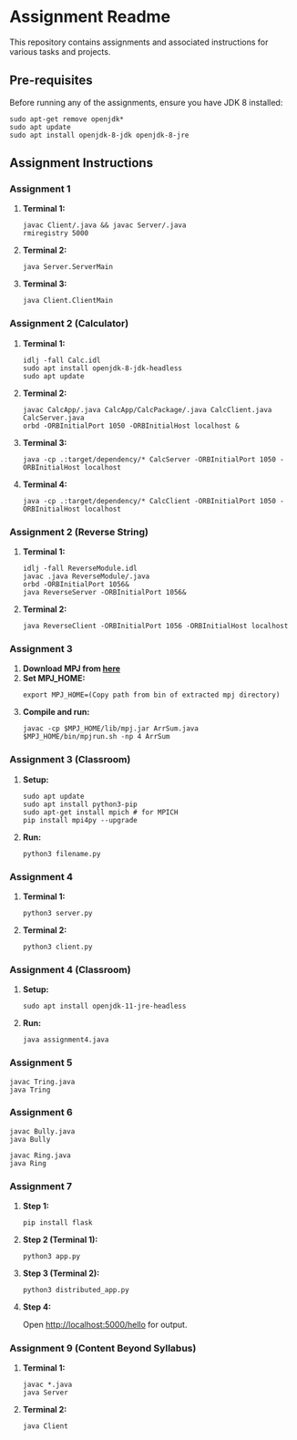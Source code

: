 <!DOCTYPE html>
<html lang="en">
<head>
<meta charset="UTF-8">
<meta name="viewport" content="width=device-width, initial-scale=1.0">

</head>
<body>

<h1>Assignment Readme</h1>

<p>This repository contains assignments and associated instructions for various tasks and projects.</p>

<h2>Pre-requisites</h2>

<p>Before running any of the assignments, ensure you have JDK 8 installed:</p>

<pre><code>sudo apt-get remove openjdk*
sudo apt update
sudo apt install openjdk-8-jdk openjdk-8-jre
</code></pre>

<h2>Assignment Instructions</h2>

<h3>Assignment 1</h3>

<ol>
<li><strong>Terminal 1:</strong></li>
<pre><code>javac Client/.java &amp;&amp; javac Server/.java
rmiregistry 5000
</code></pre>

<li><strong>Terminal 2:</strong></li>
<pre><code>java Server.ServerMain
</code></pre>

<li><strong>Terminal 3:</strong></li>
<pre><code>java Client.ClientMain
</code></pre>
</ol>

<h3>Assignment 2 (Calculator)</h3>

<ol>
<li><strong>Terminal 1:</strong></li>
<pre><code>idlj -fall Calc.idl
sudo apt install openjdk-8-jdk-headless
sudo apt update
</code></pre>

<li><strong>Terminal 2:</strong></li>
<pre><code>javac CalcApp/.java CalcApp/CalcPackage/.java CalcClient.java CalcServer.java
orbd -ORBInitialPort 1050 -ORBInitialHost localhost &amp;
</code></pre>

<li><strong>Terminal 3:</strong></li>
<pre><code>java -cp .:target/dependency/* CalcServer -ORBInitialPort 1050 -ORBInitialHost localhost
</code></pre>

<li><strong>Terminal 4:</strong></li>
<pre><code>java -cp .:target/dependency/* CalcClient -ORBInitialPort 1050 -ORBInitialHost localhost
</code></pre>
</ol>

<h3>Assignment 2 (Reverse String)</h3>

<ol>
<li><strong>Terminal 1:</strong></li>
<pre><code>idlj -fall ReverseModule.idl
javac .java ReverseModule/.java
orbd -ORBInitialPort 1056&amp;
java ReverseServer -ORBInitialPort 1056&amp;
</code></pre>

<li><strong>Terminal 2:</strong></li>
<pre><code>java ReverseClient -ORBInitialPort 1056 -ORBInitialHost localhost
</code></pre>
</ol>

<h3>Assignment 3</h3>

<ol>
<li><strong>Download MPJ from <a href="https://sourceforge.net/projects/mpjexpress/files/releases/mpj-v0_44.tar.gz/download">here</a></strong></li>

<li><strong>Set MPJ_HOME:</strong></li>
<pre><code>export MPJ_HOME=(Copy path from bin of extracted mpj directory)
</code></pre>

<li><strong>Compile and run:</strong></li>
<pre><code>javac -cp $MPJ_HOME/lib/mpj.jar ArrSum.java
$MPJ_HOME/bin/mpjrun.sh -np 4 ArrSum
</code></pre>
</ol>

<h3>Assignment 3 (Classroom)</h3>

<ol>
<li><strong>Setup:</strong></li>
<pre><code>sudo apt update
sudo apt install python3-pip
sudo apt-get install mpich # for MPICH
pip install mpi4py --upgrade
</code></pre>

<li><strong>Run:</strong></li>
<pre><code>python3 filename.py
</code></pre>
</ol>

<h3>Assignment 4</h3>

<ol>
<li><strong>Terminal 1:</strong></li>
<pre><code>python3 server.py
</code></pre>

<li><strong>Terminal 2:</strong></li>
<pre><code>python3 client.py
</code></pre>
</ol>

<h3>Assignment 4 (Classroom)</h3>

<ol>
<li><strong>Setup:</strong></li>
<pre><code>sudo apt install openjdk-11-jre-headless
</code></pre>

<li><strong>Run:</strong></li>
<pre><code>java assignment4.java
</code></pre>
</ol>

<h3>Assignment 5</h3>

<pre><code>javac Tring.java
java Tring
</code></pre>

<h3>Assignment 6</h3>

<pre><code>javac Bully.java
java Bully

javac Ring.java
java Ring
</code></pre>

<h3>Assignment 7</h3>

<ol>
<li><strong>Step 1:</strong></li>
<pre><code>pip install flask
</code></pre>

<li><strong>Step 2 (Terminal 1):</strong></li>
<pre><code>python3 app.py
</code></pre>

<li><strong>Step 3 (Terminal 2):</strong></li>
<pre><code>python3 distributed_app.py
</code></pre>

<li><strong>Step 4:</strong></li>
<p>Open <a href="http://localhost:5000/hello">http://localhost:5000/hello</a> for output.</p>
</ol>

<h3>Assignment 9 (Content Beyond Syllabus)</h3>

<ol>
<li><strong>Terminal 1:</strong></li>
<pre><code>javac *.java
java Server
</code></pre>

<li><strong>Terminal 2:</strong></li>
<pre><code>java Client
</code></pre>
</ol>

<!-- Add other assignments here -->

</body>
</html>
